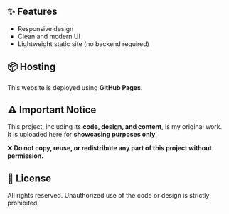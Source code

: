 
## ✨ Features
- Responsive design
- Clean and modern UI
- Lightweight static site (no backend required)

## 📦 Hosting
This website is deployed using **GitHub Pages**.  

## ⚠️ Important Notice
This project, including its **code, design, and content**, is my original work.  
It is uploaded here for **showcasing purposes only**.  

❌ **Do not copy, reuse, or redistribute any part of this project without permission.**

## 📜 License
All rights reserved. Unauthorized use of the code or design is strictly prohibited.

